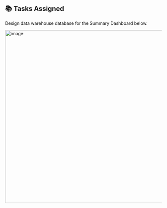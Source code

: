 ## 📚 Tasks Assigned

Design data warehouse database for the Summary Dashboard below.

<img src="https://github.com/user-attachments/assets/89b207ed-4559-4c33-9abf-be67eb5482f8" width="1000" height="557" alt="image">